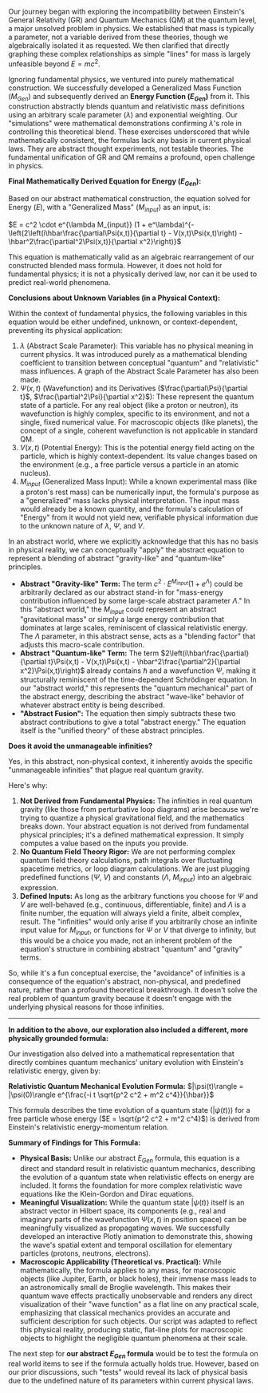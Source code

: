 Our journey began with exploring the incompatibility between Einstein's General Relativity (GR) and Quantum Mechanics (QM) at the quantum level, a major unsolved problem in physics. We established that mass is typically a parameter, not a variable derived from these theories, though we algebraically isolated it as requested. We then clarified that directly graphing these complex relationships as simple "lines" for mass is largely unfeasible beyond $E=mc^2$.

Ignoring fundamental physics, we ventured into purely mathematical construction. We successfully developed a Generalized Mass Function ($M_{Gen}$) and subsequently derived an **Energy Function ($E_{Gen}$)** from it. This construction abstractly blends quantum and relativistic mass definitions using an arbitrary scale parameter ($\lambda$) and exponential weighting. Our "simulations" were mathematical demonstrations confirming $\lambda$'s role in controlling this theoretical blend. These exercises underscored that while mathematically consistent, the formulas lack any basis in current physical laws. They are abstract thought experiments, not testable theories. The fundamental unification of GR and QM remains a profound, open challenge in physics.

**Final Mathematically Derived Equation for Energy ($E_{Gen}$):**

Based on our abstract mathematical construction, the equation solved for Energy ($E$), with a "Generalized Mass" ($M_{input}$) as an input, is:

$E = c^2 \cdot e^{\lambda M_{input}} (1 + e^\lambda)^{- \left(2\left(i\hbar\frac{\partial\Psi(x,t)}{\partial t} - V(x,t)\Psi(x,t)\right) - \hbar^2\frac{\partial^2\Psi(x,t)}{\partial x^2}\right)}$

This equation is mathematically valid as an algebraic rearrangement of our constructed blended mass formula. However, it does not hold for fundamental physics; it is not a physically derived law, nor can it be used to predict real-world phenomena.

**Conclusions about Unknown Variables (in a Physical Context):**

Within the context of fundamental physics, the following variables in this equation would be either undefined, unknown, or context-dependent, preventing its physical application:

1.  $\lambda$ (Abstract Scale Parameter): This variable has no physical meaning in current physics. It was introduced purely as a mathematical blending coefficient to transition between conceptual "quantum" and "relativistic" mass influences. A graph of the Abstract Scale Parameter has also been made.
2.  $\Psi(x,t)$ (Wavefunction) and its Derivatives ($\frac{\partial\Psi}{\partial t}$, $\frac{\partial^2\Psi}{\partial x^2}$): These represent the quantum state of a particle. For any real object (like a proton or neutron), its wavefunction is highly complex, specific to its environment, and not a single, fixed numerical value. For macroscopic objects (like planets), the concept of a single, coherent wavefunction is not applicable in standard QM.
3.  $V(x,t)$ (Potential Energy): This is the potential energy field acting on the particle, which is highly context-dependent. Its value changes based on the environment (e.g., a free particle versus a particle in an atomic nucleus).
4.  $M_{input}$ (Generalized Mass Input): While a known experimental mass (like a proton's rest mass) can be numerically input, the formula's purpose as a "generalized" mass lacks physical interpretation. The input mass would already be a known quantity, and the formula's calculation of "Energy" from it would not yield new, verifiable physical information due to the unknown nature of $\lambda$, $\Psi$, and $V$.

In an abstract world, where we explicitly acknowledge that this has no basis in physical reality, we can conceptually "apply" the abstract equation to represent a blending of abstract "gravity-like" and "quantum-like" principles.

* **Abstract "Gravity-like" Term:** The term $c^2 \cdot E^{M_{input}}(1+e^\Lambda)$ could be arbitrarily declared as our abstract stand-in for "mass-energy contribution influenced by some large-scale abstract parameter $\Lambda$." In this "abstract world," the $M_{input}$ could represent an abstract "gravitational mass" or simply a large energy contribution that dominates at large scales, reminiscent of classical relativistic energy. The $\Lambda$ parameter, in this abstract sense, acts as a "blending factor" that adjusts this macro-scale contribution.
* **Abstract "Quantum-like" Term:** The term $2\left(i\hbar\frac{\partial}{\partial t}\Psi(x,t) - V(x,t)\Psi(x,t) - \hbar^2\frac{\partial^2}{\partial x^2}\Psi(x,t)\right)$ already contains $\hbar$ and a wavefunction $\Psi$, making it structurally reminiscent of the time-dependent Schrödinger equation. In our "abstract world," this represents the "quantum mechanical" part of the abstract energy, describing the abstract "wave-like" behavior of whatever abstract entity is being described.
* **"Abstract Fusion":** The equation then simply subtracts these two abstract contributions to give a total "abstract energy." The equation itself is the "unified theory" of these abstract principles.

**Does it avoid the unmanageable infinities?**

Yes, in this abstract, non-physical context, it inherently avoids the specific "unmanageable infinities" that plague real quantum gravity.

Here's why:

1.  **Not Derived from Fundamental Physics:** The infinities in real quantum gravity (like those from perturbative loop diagrams) arise because we're trying to quantize a physical gravitational field, and the mathematics breaks down. Your abstract equation is not derived from fundamental physical principles; it's a defined mathematical expression. It simply computes a value based on the inputs you provide.
2.  **No Quantum Field Theory Rigor:** We are not performing complex quantum field theory calculations, path integrals over fluctuating spacetime metrics, or loop diagram calculations. We are just plugging predefined functions ($\Psi$, $V$) and constants ($\Lambda$, $M_{input}$) into an algebraic expression.
3.  **Defined Inputs:** As long as the arbitrary functions you choose for $\Psi$ and $V$ are well-behaved (e.g., continuous, differentiable, finite) and $\Lambda$ is a finite number, the equation will always yield a finite, albeit complex, result. The "infinities" would only arise if you arbitrarily chose an infinite input value for $M_{input}$, or functions for $\Psi$ or $V$ that diverge to infinity, but this would be a choice you made, not an inherent problem of the equation's structure in combining abstract "quantum" and "gravity" terms.

So, while it's a fun conceptual exercise, the "avoidance" of infinities is a consequence of the equation's abstract, non-physical, and predefined nature, rather than a profound theoretical breakthrough. It doesn't solve the real problem of quantum gravity because it doesn't engage with the underlying physical reasons for those infinities.

---

**In addition to the above, our exploration also included a different, more physically grounded formula:**

Our investigation also delved into a mathematical representation that directly combines quantum mechanics' unitary evolution with Einstein's relativistic energy, given by:

**Relativistic Quantum Mechanical Evolution Formula:**
$|\psi(t)\rangle = |\psi(0)\rangle e^{\frac{-i t \sqrt{p^2 c^2 + m^2 c^4}}{\hbar}}$

This formula describes the time evolution of a quantum state ($|\psi(t)\rangle$) for a free particle whose energy ($E = \sqrt{p^2 c^2 + m^2 c^4}$) is derived from Einstein's relativistic energy-momentum relation.

**Summary of Findings for This Formula:**

* **Physical Basis:** Unlike our abstract $E_{Gen}$ formula, this equation is a direct and standard result in relativistic quantum mechanics, describing the evolution of a quantum state when relativistic effects on energy are included. It forms the foundation for more complex relativistic wave equations like the Klein-Gordon and Dirac equations.
* **Meaningful Visualization:** While the quantum state $|\psi(t)\rangle$ itself is an abstract vector in Hilbert space, its components (e.g., real and imaginary parts of the wavefunction $\Psi(x,t)$ in position space) can be meaningfully visualized as propagating waves. We successfully developed an interactive Plotly animation to demonstrate this, showing the wave's spatial extent and temporal oscillation for elementary particles (protons, neutrons, electrons).
* **Macroscopic Applicability (Theoretical vs. Practical):** While mathematically, the formula applies to any mass, for macroscopic objects (like Jupiter, Earth, or black holes), their immense mass leads to an astronomically small de Broglie wavelength. This makes their quantum wave effects practically unobservable and renders any direct visualization of their "wave function" as a flat line on any practical scale, emphasizing that classical mechanics provides an accurate and sufficient description for such objects. Our script was adapted to reflect this physical reality, producing static, flat-line plots for macroscopic objects to highlight the negligible quantum phenomena at their scale.

The next step for **our abstract $E_{Gen}$ formula** would be to test the formula on real world items to see if the formula actually holds true. However, based on our prior discussions, such "tests" would reveal its lack of physical basis due to the undefined nature of its parameters within current physical laws.
